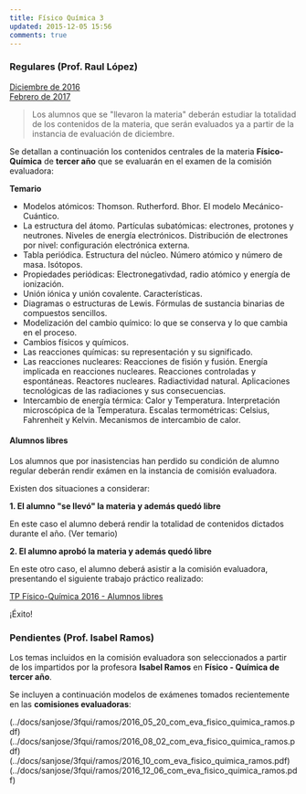 ```yaml
---
title: Físico Química 3
updated: 2015-12-05 15:56
comments: true
---
```


### Regulares (Prof. Raul López)

<i class="fa fa-download" aria-hidden="true"></i>  [Diciembre de 2016](../docs/sanjose/3fqui/lopez/regulares/2016_12_16_com_eva_fisico_quimica.pdf)<br />
<i class="fa fa-download" aria-hidden="true"></i>  [Febrero de 2017](../docs/sanjose/3fqui/lopez/regulares/2017_02_17_com_eva_fisico_quimica.pdf)


> Los alumnos que se "llevaron la materia" deberán estudiar la totalidad de los contenidos de la materia, que serán evaluados ya a partir de la instancia de evaluación de diciembre. 

Se detallan a continuación los contenidos centrales de la materia **Físico-Química** de **tercer año** que se evaluarán en el examen de la comisión evaluadora: 

**Temario**

* Modelos atómicos: Thomson. Rutherford. Bhor. El modelo Mecánico-Cuántico. 
* La estructura del átomo. Partículas subatómicas: electrones, protones y neutrones. Niveles de energía electrónicos. Distribución de
electrones por nivel: configuración electrónica externa. 
* Tabla periódica. Estructura del núcleo. Número atómico y número de masa. Isótopos.
* Propiedades periódicas: Electronegativdad, radio atómico y energía de ionización.
* Unión iónica y unión covalente. Características. 
* Diagramas o estructuras de Lewis. Fórmulas de sustancia binarias de compuestos sencillos.
* Modelización del cambio químico: lo que se conserva y lo que cambia en el proceso. 
* Cambios físicos y químicos.
* Las reacciones químicas: su representación y su significado.
* Las reacciones nucleares: Reacciones de fisión y fusión. Energía implicada en reacciones nucleares. Reacciones controladas y espontáneas. Reactores nucleares. Radiactividad natural. Aplicaciones tecnológicas de las radiaciones y sus consecuencias.
* Intercambio de energía térmica: Calor y Temperatura. Interpretación microscópica de la Temperatura. Escalas termométricas: Celsius, Fahrenheit y Kelvin. Mecanismos de intercambio de calor. 

#### Alumnos libres

Los alumnos que por inasistencias han perdido su condición de alumno regular deberán rendir exámen en la instancia de comisión evaluadora. 

Existen dos situaciones a considerar: 

**1. El alumno "se llevó" la materia y además quedó libre**

En este caso el alumno deberá rendir la totalidad de contenidos dictados durante el año. (Ver temario)

**2. El alumno aprobó la materia y además quedó libre**

En este otro caso, el alumno deberá asistir a la comisión evaluadora, presentando el siguiente trabajo práctico realizado: 

<i class="fa fa-download" aria-hidden="true"></i> [TP Físico-Química 2016 - Alumnos libres](../docs/sanjose/3fqui/lopez/libres/3_fqca_libres_com_eval.pdf)

¡Éxito!

### Pendientes (Prof. Isabel Ramos) 

Los temas incluidos en la comisión evaluadora son seleccionados a partir de los impartidos por la profesora **Isabel Ramos** en **Físico - Química de tercer año**. 

Se incluyen a continuación modelos de exámenes tomados recientemente en las **comisiones evaluadoras**: 

<i class="fa fa-download" aria-hidden="true"></i> (../docs/sanjose/3fqui/ramos/2016_05_20_com_eva_fisico_quimica_ramos.pdf)<br />
<i class="fa fa-download" aria-hidden="true"></i> (../docs/sanjose/3fqui/ramos/2016_08_02_com_eva_fisico_quimica_ramos.pdf)<br />
<i class="fa fa-download" aria-hidden="true"></i> (../docs/sanjose/3fqui/ramos/2016_10_com_eva_fisico_quimica_ramos.pdf)<br />
<i class="fa fa-download" aria-hidden="true"></i> (../docs/sanjose/3fqui/ramos/2016_12_06_com_eva_fisico_quimica_ramos.pdf)
